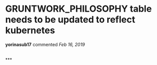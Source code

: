 # GRUNTWORK_PHILOSOPHY table needs to be updated to reflect kubernetes

**yorinasub17** commented *Feb 16, 2019*


<br />
***


